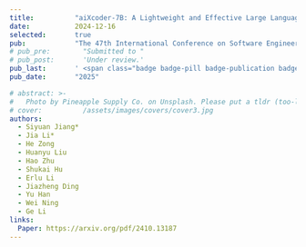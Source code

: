 ```yaml
---
title:          "aiXcoder-7B: A Lightweight and Effective Large Language Model for Code Processing"
date:           2024-12-16
selected:       true
pub:            "The 47th International Conference on Software Engineering (ICSE 2025 SEIP Track)"
# pub_pre:        "Submitted to "
# pub_post:       'Under review.'
pub_last:       ' <span class="badge badge-pill badge-publication badge-success">CCF-A, Oral</span>'
pub_date:       "2025"

# abstract: >-
#   Photo by Pineapple Supply Co. on Unsplash. Please put a tldr (too-long-didnt-read, 1~2 sentences) of your publication here. It is not recommended to put the actual abstract here because it is usually too long to fit in. $\LaTeX$ is supported. $a=b+c$.
# cover:          /assets/images/covers/cover3.jpg
authors:
  - Siyuan Jiang*
  - Jia Li*
  - He Zong
  - Huanyu Liu
  - Hao Zhu
  - Shukai Hu
  - Erlu Li
  - Jiazheng Ding
  - Yu Han
  - Wei Ning
  - Ge Li
links:
  Paper: https://arxiv.org/pdf/2410.13187
---
```

